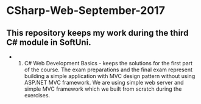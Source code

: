 # CSharp-Web-September-2017

## This repository keeps my work during the third C# module in SoftUni.

- 01. C# Web Development Basics - keeps the solutions for the first part of the course. The exam preparations and the final exam represent building a simple application with MVC design pattern without using ASP.NET MVC framework. We are using simple web server and simple MVC framework which we built from scratch during the exercises.

